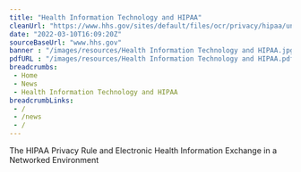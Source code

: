 ```yaml
--- 
title: "Health Information Technology and HIPAA"
cleanUrl: "https://www.hhs.gov/sites/default/files/ocr/privacy/hipaa/understanding/special/healthit/correction.pdf"
date: "2022-03-10T16:09:20Z"
sourceBaseUrl: "www.hhs.gov"
banner : "/images/resources/Health Information Technology and HIPAA.jpg"
pdfURL : "/images/resources/Health Information Technology and HIPAA.pdf"
breadcrumbs:
 - Home
 - News
 - Health Information Technology and HIPAA
breadcrumbLinks:
 - / 
 - /news
 - / 
---
```

The HIPAA Privacy Rule and Electronic Health Information Exchange in a Networked Environment
